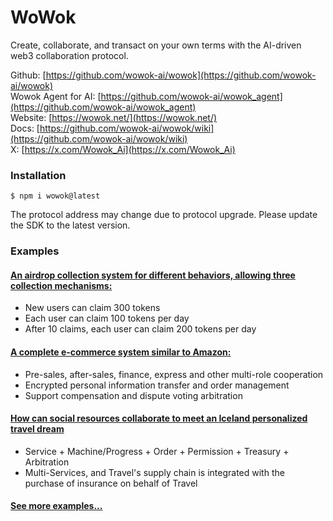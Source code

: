 
# WoWok

Create, collaborate, and transact on your own terms with the AI-driven web3 collaboration protocol.

Github: [https://github.com/wowok-ai/wowok](https://github.com/wowok-ai/wowok)   
Wowok Agent for AI: [https://github.com/wowok-ai/wowok_agent](https://github.com/wowok-ai/wowok_agent)   
Website: [https://wowok.net/](https://wowok.net/)   
Docs: [https://github.com/wowok-ai/wowok/wiki](https://github.com/wowok-ai/wowok/wiki)   
X: [https://x.com/Wowok_Ai](https://x.com/Wowok_Ai)


### Installation

```
$ npm i wowok@latest
```
The protocol address may change due to protocol upgrade. Please update the SDK to the latest version.

### Examples 
#### [An airdrop collection system for different behaviors, allowing three collection mechanisms:](https://github.com/wowok-ai/examples/tree/main/airdrop)
* New users can claim 300 tokens
* Each user can claim 100 tokens per day
* After 10 claims, each user can claim 200 tokens per day

#### [A complete e-commerce system similar to Amazon:](https://github.com/wowok-ai/examples/tree/main/e-commerce)
* Pre-sales, after-sales, finance, express and other multi-role cooperation
* Encrypted personal information transfer and order management
* Support compensation and dispute voting arbitration

#### [How can social resources collaborate to meet an Iceland personalized travel dream](https://github.com/wowok-ai/examples/tree/main/travel)
* Service + Machine/Progress + Order + Permission + Treasury + Arbitration
* Multi-Services, and Travel's supply chain is integrated with the purchase of insurance on behalf of Travel

#### [See more examples...](https://github.com/wowok-ai/examples)
  
